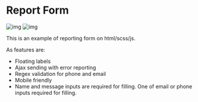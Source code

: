 # Report Form

![img](https://img.shields.io/badge/-scss%2Fhtml-blue)
![img](https://img.shields.io/badge/-purejs-yellow)

This is an example of reporting form on html/scss/js.

As features are: 
  * Floating labels
  * Ajax sending with error reporting
  * Regex validation for phone and email
  * Mobile friendly
  * Name and message inputs are required for filling. One of email or phone inputs required for filling.
